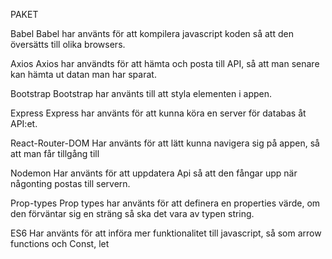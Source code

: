 PAKET

Babel
Babel har använts för att kompilera javascript koden så att den översätts till olika browsers.

Axios
Axios har användts för att hämta och posta till API, så att man senare kan hämta ut datan man har sparat.

Bootstrap
Bootstrap har använts till att styla elementen i appen.

Express
Express har använts för att kunna köra en server för databas åt API:et.

React-Router-DOM
Har använts för att lätt kunna navigera sig på appen, så att man får tillgång till <Route>

Nodemon
Har använts för att uppdatera Api så att den fångar upp när någonting postas till servern.

Prop-types
Prop types har använts för att definera en properties värde, om den förväntar sig en sträng så ska det vara av typen string.

ES6
Har använts för att införa mer funktionalitet till javascript, så som arrow functions och Const, let

